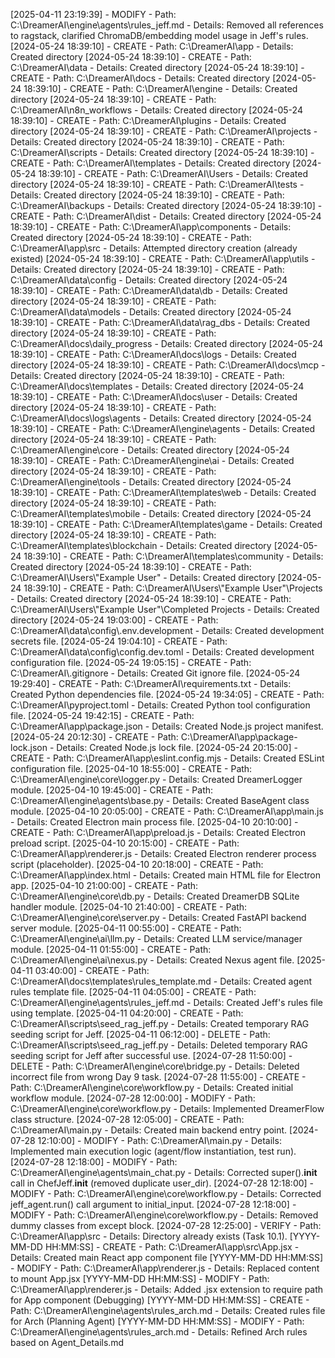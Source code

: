 [2025-04-11 23:19:39] - MODIFY - Path: C:\DreamerAI\engine\agents\rules_jeff.md - Details: Removed all references to ragstack, clarified ChromaDB/embedding model usage in Jeff's rules.
[2024-05-24 18:39:10] - CREATE - Path: C:\\DreamerAI\\app - Details: Created directory
[2024-05-24 18:39:10] - CREATE - Path: C:\\DreamerAI\\data - Details: Created directory
[2024-05-24 18:39:10] - CREATE - Path: C:\\DreamerAI\\docs - Details: Created directory
[2024-05-24 18:39:10] - CREATE - Path: C:\\DreamerAI\\engine - Details: Created directory
[2024-05-24 18:39:10] - CREATE - Path: C:\\DreamerAI\\n8n_workflows - Details: Created directory
[2024-05-24 18:39:10] - CREATE - Path: C:\\DreamerAI\\plugins - Details: Created directory
[2024-05-24 18:39:10] - CREATE - Path: C:\\DreamerAI\\projects - Details: Created directory
[2024-05-24 18:39:10] - CREATE - Path: C:\\DreamerAI\\scripts - Details: Created directory
[2024-05-24 18:39:10] - CREATE - Path: C:\\DreamerAI\\templates - Details: Created directory
[2024-05-24 18:39:10] - CREATE - Path: C:\\DreamerAI\\Users - Details: Created directory
[2024-05-24 18:39:10] - CREATE - Path: C:\\DreamerAI\\tests - Details: Created directory
[2024-05-24 18:39:10] - CREATE - Path: C:\\DreamerAI\\backups - Details: Created directory
[2024-05-24 18:39:10] - CREATE - Path: C:\\DreamerAI\\dist - Details: Created directory
[2024-05-24 18:39:10] - CREATE - Path: C:\\DreamerAI\\app\\components - Details: Created directory
[2024-05-24 18:39:10] - CREATE - Path: C:\\DreamerAI\\app\\src - Details: Attempted directory creation (already existed)
[2024-05-24 18:39:10] - CREATE - Path: C:\\DreamerAI\\app\\utils - Details: Created directory
[2024-05-24 18:39:10] - CREATE - Path: C:\\DreamerAI\\data\\config - Details: Created directory
[2024-05-24 18:39:10] - CREATE - Path: C:\\DreamerAI\\data\\db - Details: Created directory
[2024-05-24 18:39:10] - CREATE - Path: C:\\DreamerAI\\data\\models - Details: Created directory
[2024-05-24 18:39:10] - CREATE - Path: C:\\DreamerAI\\data\\rag_dbs - Details: Created directory
[2024-05-24 18:39:10] - CREATE - Path: C:\\DreamerAI\\docs\\daily_progress - Details: Created directory
[2024-05-24 18:39:10] - CREATE - Path: C:\\DreamerAI\\docs\\logs - Details: Created directory
[2024-05-24 18:39:10] - CREATE - Path: C:\\DreamerAI\\docs\\mcp - Details: Created directory
[2024-05-24 18:39:10] - CREATE - Path: C:\\DreamerAI\\docs\\templates - Details: Created directory
[2024-05-24 18:39:10] - CREATE - Path: C:\\DreamerAI\\docs\\user - Details: Created directory
[2024-05-24 18:39:10] - CREATE - Path: C:\\DreamerAI\\docs\\logs\\agents - Details: Created directory
[2024-05-24 18:39:10] - CREATE - Path: C:\\DreamerAI\\engine\\agents - Details: Created directory
[2024-05-24 18:39:10] - CREATE - Path: C:\\DreamerAI\\engine\\core - Details: Created directory
[2024-05-24 18:39:10] - CREATE - Path: C:\\DreamerAI\\engine\\ai - Details: Created directory
[2024-05-24 18:39:10] - CREATE - Path: C:\\DreamerAI\\engine\\tools - Details: Created directory
[2024-05-24 18:39:10] - CREATE - Path: C:\\DreamerAI\\templates\\web - Details: Created directory
[2024-05-24 18:39:10] - CREATE - Path: C:\\DreamerAI\\templates\\mobile - Details: Created directory
[2024-05-24 18:39:10] - CREATE - Path: C:\\DreamerAI\\templates\\game - Details: Created directory
[2024-05-24 18:39:10] - CREATE - Path: C:\\DreamerAI\\templates\\blockchain - Details: Created directory
[2024-05-24 18:39:10] - CREATE - Path: C:\\DreamerAI\\templates\\community - Details: Created directory
[2024-05-24 18:39:10] - CREATE - Path: C:\\DreamerAI\\Users\\\"Example User\" - Details: Created directory
[2024-05-24 18:39:10] - CREATE - Path: C:\\DreamerAI\\Users\\\"Example User\"\\Projects - Details: Created directory
[2024-05-24 18:39:10] - CREATE - Path: C:\\DreamerAI\\Users\\\"Example User\"\\Completed Projects - Details: Created directory
[2024-05-24 19:03:00] - CREATE - Path: C:\\DreamerAI\\data\\config\\.env.development - Details: Created development secrets file.
[2024-05-24 19:04:10] - CREATE - Path: C:\\DreamerAI\\data\\config\\config.dev.toml - Details: Created development configuration file.
[2024-05-24 19:05:15] - CREATE - Path: C:\\DreamerAI\\.gitignore - Details: Created Git ignore file.
[2024-05-24 19:29:40] - CREATE - Path: C:\\DreamerAI\\requirements.txt - Details: Created Python dependencies file.
[2024-05-24 19:34:05] - CREATE - Path: C:\\DreamerAI\\pyproject.toml - Details: Created Python tool configuration file.
[2024-05-24 19:42:15] - CREATE - Path: C:\\DreamerAI\\app\\package.json - Details: Created Node.js project manifest.
[2024-05-24 20:12:30] - CREATE - Path: C:\\DreamerAI\\app\\package-lock.json - Details: Created Node.js lock file.
[2024-05-24 20:15:00] - CREATE - Path: C:\\DreamerAI\\app\\eslint.config.mjs - Details: Created ESLint configuration file.
[2025-04-10 18:55:00] - CREATE - Path: C:\\DreamerAI\\engine\\core\\logger.py - Details: Created DreamerLogger module.
[2025-04-10 19:45:00] - CREATE - Path: C:\\DreamerAI\\engine\\agents\\base.py - Details: Created BaseAgent class module.
[2025-04-10 20:05:00] - CREATE - Path: C:\\DreamerAI\\app\\main.js - Details: Created Electron main process file.
[2025-04-10 20:10:00] - CREATE - Path: C:\\DreamerAI\\app\\preload.js - Details: Created Electron preload script.
[2025-04-10 20:15:00] - CREATE - Path: C:\\DreamerAI\\app\\renderer.js - Details: Created Electron renderer process script (placeholder).
[2025-04-10 20:18:00] - CREATE - Path: C:\\DreamerAI\\app\\index.html - Details: Created main HTML file for Electron app.
[2025-04-10 21:00:00] - CREATE - Path: C:\\DreamerAI\\engine\\core\\db.py - Details: Created DreamerDB SQLite handler module.
[2025-04-10 21:40:00] - CREATE - Path: C:\\DreamerAI\\engine\\core\\server.py - Details: Created FastAPI backend server module.
[2025-04-11 00:55:00] - CREATE - Path: C:\\DreamerAI\\engine\\ai\\llm.py - Details: Created LLM service/manager module.
[2025-04-11 01:55:00] - CREATE - Path: C:\\DreamerAI\\engine\\ai\\nexus.py - Details: Created Nexus agent file.
[2025-04-11 03:40:00] - CREATE - Path: C:\\DreamerAI\\docs\\templates\\rules_template.md - Details: Created agent rules template file.
[2025-04-11 04:05:00] - CREATE - Path: C:\\DreamerAI\\engine\\agents\\rules_jeff.md - Details: Created Jeff's rules file using template.
[2025-04-11 04:20:00] - CREATE - Path: C:\\DreamerAI\\scripts\\seed_rag_jeff.py - Details: Created temporary RAG seeding script for Jeff.
[2025-04-11 06:12:00] - DELETE - Path: C:\\DreamerAI\\scripts\\seed_rag_jeff.py - Details: Deleted temporary RAG seeding script for Jeff after successful use.
[2024-07-28 11:50:00] - DELETE - Path: C:\DreamerAI\engine\core\bridge.py - Details: Deleted incorrect file from wrong Day 9 task.
[2024-07-28 11:55:00] - CREATE - Path: C:\DreamerAI\engine\core\workflow.py - Details: Created initial workflow module.
[2024-07-28 12:00:00] - MODIFY - Path: C:\DreamerAI\engine\core\workflow.py - Details: Implemented DreamerFlow class structure.
[2024-07-28 12:05:00] - CREATE - Path: C:\DreamerAI\main.py - Details: Created main backend entry point.
[2024-07-28 12:10:00] - MODIFY - Path: C:\DreamerAI\main.py - Details: Implemented main execution logic (agent/flow instantiation, test run).
[2024-07-28 12:18:00] - MODIFY - Path: C:\DreamerAI\engine\agents\main_chat.py - Details: Corrected super().__init__ call in ChefJeff.__init__ (removed duplicate user_dir).
[2024-07-28 12:18:00] - MODIFY - Path: C:\DreamerAI\engine\core\workflow.py - Details: Corrected jeff_agent.run() call argument to initial_input.
[2024-07-28 12:18:00] - MODIFY - Path: C:\DreamerAI\engine\core\workflow.py - Details: Removed dummy classes from except block.
[2024-07-28 12:25:00] - VERIFY - Path: C:\DreamerAI\app\src - Details: Directory already exists (Task 10.1).
[YYYY-MM-DD HH:MM:SS] - CREATE - Path: C:\DreamerAI\app\src\App.jsx - Details: Created main React app component file
[YYYY-MM-DD HH:MM:SS] - MODIFY - Path: C:\DreamerAI\app\renderer.js - Details: Replaced content to mount App.jsx 
[YYYY-MM-DD HH:MM:SS] - MODIFY - Path: C:\DreamerAI\app\renderer.js - Details: Added .jsx extension to require path for App component (Debugging) 
[YYYY-MM-DD HH:MM:SS] - CREATE - Path: C:\DreamerAI\engine\agents\rules_arch.md - Details: Created rules file for Arch (Planning Agent) 
[YYYY-MM-DD HH:MM:SS] - MODIFY - Path: C:\DreamerAI\engine\agents\rules_arch.md - Details: Refined Arch rules based on Agent_Details.md 